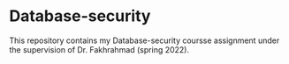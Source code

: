 # Database-security
This repository contains my Database-security coursse assignment under the supervision of Dr. Fakhrahmad (spring 2022).

